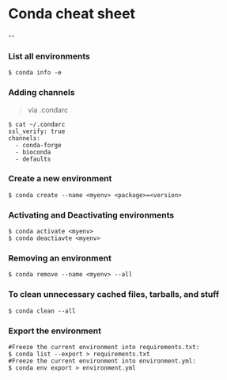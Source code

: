 # Conda cheat sheet
--

### List all environments

```
$ conda info -e
```

### Adding channels
>via .condarc

```
$ cat ~/.condarc
ssl_verify: true
channels:
  - conda-forge
  - bioconda
  - defaults
```

### Create a new environment

```
$ conda create --name <myenv> <package>=<version>
```

### Activating and Deactivating environments

```
$ conda activate <myenv> 
$ conda deactiavte <myenv>
```

### Removing an environment

```
$ conda remove --name <myenv> --all
```

### To clean unnecessary cached files, tarballs, and stuff

```
$ conda clean --all
```

### Export the environment

```
#Freeze the current environment into requirements.txt:
$ conda list --export > requirements.txt
#Freeze the current environment into environment.yml:
$ conda env export > environment.yml

```